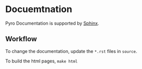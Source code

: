 # Docuemtnation #
Pyro Documentation is supported by [Sphinx](http://www.sphinx-doc.org/en/stable/). 

## Workflow ##
To change the documentation, update the `*.rst` files in `source`.

To build the html pages, `make html`
